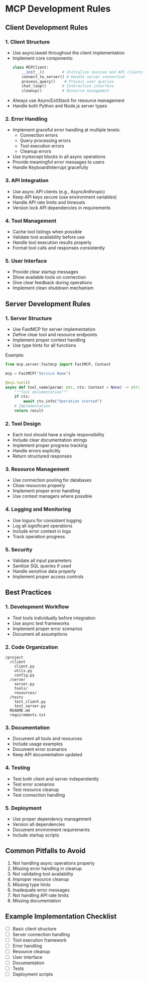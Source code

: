 # MCP Development Rules

## Client Development Rules

### 1. Client Structure
- Use async/await throughout the client implementation
- Implement core components:
  ```python
  class MCPClient:
      __init__()        # Initialize session and API clients
      connect_to_server() # Handle server connection
      process_query()    # Process user queries
      chat_loop()       # Interactive interface
      cleanup()         # Resource management
  ```
- Always use AsyncExitStack for resource management
- Handle both Python and Node.js server types

### 2. Error Handling
- Implement graceful error handling at multiple levels:
  - Connection errors
  - Query processing errors
  - Tool execution errors
  - Cleanup errors
- Use try/except blocks in all async operations
- Provide meaningful error messages to users
- Handle KeyboardInterrupt gracefully

### 3. API Integration
- Use async API clients (e.g., AsyncAnthropic)
- Keep API keys secure (use environment variables)
- Handle API rate limits and timeouts
- Version lock API dependencies in requirements

### 4. Tool Management
- Cache tool listings when possible
- Validate tool availability before use
- Handle tool execution results properly
- Format tool calls and responses consistently

### 5. User Interface
- Provide clear startup messages
- Show available tools on connection
- Give clear feedback during operations
- Implement clean shutdown mechanism

## Server Development Rules

### 1. Server Structure
- Use FastMCP for server implementation
- Define clear tool and resource endpoints
- Implement proper context handling
- Use type hints for all functions

Example:
```python
from mcp.server.fastmcp import FastMCP, Context

mcp = FastMCP("Service Name")

@mcp.tool()
async def tool_name(param: str, ctx: Context = None) -> str:
    """Tool documentation"""
    if ctx:
        await ctx.info("Operation started")
    # Implementation
    return result
```

### 2. Tool Design
- Each tool should have a single responsibility
- Include clear documentation strings
- Implement proper progress tracking
- Handle errors explicitly
- Return structured responses

### 3. Resource Management
- Use connection pooling for databases
- Close resources properly
- Implement proper error handling
- Use context managers where possible

### 4. Logging and Monitoring
- Use loguru for consistent logging
- Log all significant operations
- Include error context in logs
- Track operation progress

### 5. Security
- Validate all input parameters
- Sanitize SQL queries if used
- Handle sensitive data properly
- Implement proper access controls

## Best Practices

### 1. Development Workflow
- Test tools individually before integration
- Use async test frameworks
- Implement proper error scenarios
- Document all assumptions

### 2. Code Organization
```
/project
  /client
    client.py
    utils.py
    config.py
  /server
    server.py
    tools/
    resources/
  /tests
    test_client.py
    test_server.py
  README.md
  requirements.txt
```

### 3. Documentation
- Document all tools and resources
- Include usage examples
- Document error scenarios
- Keep API documentation updated

### 4. Testing
- Test both client and server independently
- Test error scenarios
- Test resource cleanup
- Test connection handling

### 5. Deployment
- Use proper dependency management
- Version all dependencies
- Document environment requirements
- Include startup scripts

## Common Pitfalls to Avoid
1. Not handling async operations properly
2. Missing error handling in cleanup
3. Not validating tool availability
4. Improper resource cleanup
5. Missing type hints
6. Inadequate error messages
7. Not handling API rate limits
8. Missing documentation

## Example Implementation Checklist
- [ ] Basic client structure
- [ ] Server connection handling
- [ ] Tool execution framework
- [ ] Error handling
- [ ] Resource cleanup
- [ ] User interface
- [ ] Documentation
- [ ] Tests
- [ ] Deployment scripts 